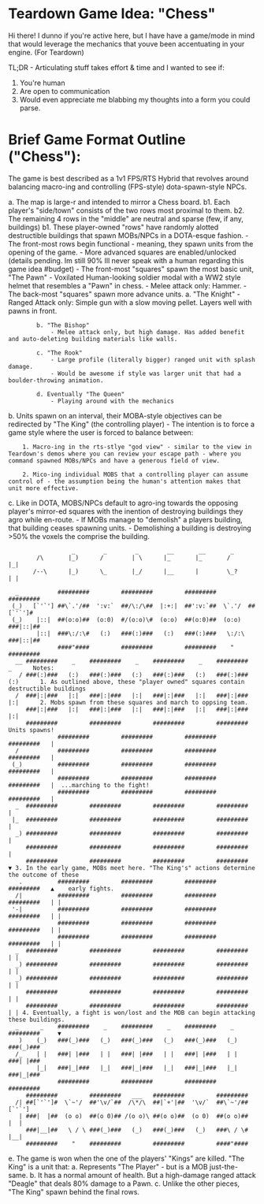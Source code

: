 # Teardown Game Idea: "Chess"

Hi there!  I dunno if you're active here, but I have have a game/mode in mind that would leverage the mechanics that youve been accentuating in your engine. (For Teardown)

TL;DR - Articulating stuff takes effort & time and I wanted to see if:

1. You're human
1. Are open to communication
1. Would even appreciate me blabbing my thoughts into a form you could parse.

# Brief Game Format Outline ("Chess"):

The game is best described as a 1v1 FPS/RTS Hybrid that revolves around balancing macro-ing and controlling (FPS-style) dota-spawn-style NPCs.

a. The map is large-r and intended to mirror a Chess board.
    b1. Each player's "side/town" consists of the two rows most proximal to them.
    b2. The remaining 4 rows in the "middle" are neutral and sparse (few, if any, buildings)
    b1. These player-owned "rows" have randomly alotted destructible buildings that spawn MOBs/NPCs in a DOTA-esque fashion.
        - The front-most rows begin functional - meaning, they spawn units from the opening of the game.
            - More advanced squares are enabled/unlocked (details pending. Im still 90% Ill never speak with a human regarding this game idea #budget)
        - The front-most "squares" spawn the most basic unit, "The Pawn"
            - Voxilated Human-looking soldier modal with a WW2 style helmet that resembles a "Pawn" in chess.
            - Melee attack only: Hammer.
        - The back-most "squares" spawn more advance units.
            a. "The Knight"
                - Ranged Attack only: Simple gun with a slow moving pellet. Layers well with pawns in front.

            b. "The Bishop"
                - Melee attack only, but high damage. Has added benefit and auto-deleting building materials like walls.

            c. "The Rook"
                - Large profile (literally bigger) ranged unit with splash damage.
                - Would be awesome if style was larger unit that had a boulder-throwing animation.

            d. Eventually "The Queen"
                - Playing around with the mechanics

b. Units spawn on an interval, their MOBA-style objectives can be redirected by "The King" (the controlling player)
    - The intention is to force a game style where the user is forced to balance between:

        1. Macro-ing in the rts-stlye "god view" - similar to the view in Teardown's demos where you can review your escape path - where you command spawned MOBs/NPCs and have a generous field of view.

        2. Mico-ing individual MOBS that a controlling player can assume control of - the assumption being the human's attention makes that unit more effective.

c. Like in DOTA, MOBS/NPCs default to agro-ing towards the opposing player's mirror-ed squares with the inention of destroying buildings they agro while en-route.
    - If MOBs manage to "demolish" a players building, that building ceases spawning units.
    -  Demolishing a building is destroying >50% the voxels the comprise the building.


```
                  _        _        _        __       __       _
        /\       |_)      /        | \      |_       |_       /        |_|
       /--\      |_)      \_       |_/      |__      |        \_?      | |

  _           #########         #########         #########         #########
 (_)   [`'`'] ##\`.'/##  ':v:`  ##/\:/\##  |:+:|  ##':v:`##  \`.'/  ##[`'`']#  
 (_)    |::|  ##(o:o)##  (o:0)  #/(o:o)\#  (o:o)  ##(o:0)##  (o:o)  ###|::|##
        |::|  ###\:/:\#   (:)   ###(:)###   (:)   ###(:)###   \:/:\ ###|::|##
              ####"####         #########         #########    "    #########
  __ #########    _    #########    _    #########    _    #########    _      Notes:
   / ###(:)###   (:)   ###(:)###   (:)   ###(:)###   (:)   ###(:)###   (:)      1. As outlined above, these "player owned" squares contain destructible buildings
  /  ###|:|###   |:|   ###|:|###   |:|   ###|:|###   |:|   ###|:|###   |:|      2. Mobs spawn from these squares and march to oppsing team.
     ###|:|###   |:|   ###|:|###   |:|   ###|:|###   |:|   ###|:|###   |:|      
     #########         #########         #########         #########              Units spawns!
              #########         #########         #########         #########   |
  /           #########         #########         #########         #########   |
 (_)          #########         #########         #########         #########   |
              #########         #########         #########         #########   |  ...marching to the fight!
              #########         #########         #########         #########   |
  _  #########         #########         #########         #########            |
 |_  #########         #########         #########         #########            |
  _) #########         #########         #########         #########            |
     #########         #########         #########         #########            |
     #########         #########         #########         #########            ▼ 3. In the early game, MOBs meet here. "The King's" actions determine the outcome of these
   .          #########         #########         #########         #########   ▲    early fights.
  /|          #########         #########         #########         #########   | |
 '-|          #########         #########         #########         #########   | |
              #########         #########         #########         #########   | |
              #########         #########         #########         #########   | |
  _  #########         #########         #########         #########            | |
  _) #########         #########         #########         #########            | |
  _) #########         #########         #########         #########            | |
     #########         #########         #########         #########            | |
     #########         #########         #########         #########            | | 4. Eventually, a fight is won/lost and the MOB can begin attacking these buildings.
  _      _    #########    _    #########    _    #########    _    #########     ▼
   )    (_)   ###(_)###   (_)   ###(_)###   (_)   ###(_)###   (_)   ###(_)###   
  /_    | |   ###| |###   | |   ###| |###   | |   ###| |###   | |   ###| |###   
        |_|   ###|_|###   |_|   ###|_|###   |_|   ###|_|###   |_|   ###|_|###   
              #########         #########         #########         #########   
     #########         #########   ___   #########         #########            
  /| ##[`'`']#  \`~'/  ##'\v/`##  /\*/\  ##|`+'|##  '\v/`  ##\`~'/##  [`'`']    
   | ###|  |##  (o o)  ##(o 0)## /(o o)\ ##(o o)##  (o 0)  ##(o o)##   |  |     
     ###|__|##   \ / \ ###(_)###   (_)   ###(_)###   (_)   ###\ / \#   |__|     
     #########    "    #########         #########         ####"####            
```

e. The game is won when the one of the players' "Kings" are killed.  "The King" is a unit that:
    a. Represents "The Player" - but is a MOB just-the-same.
    b. It has a normal amount of health. But a high-damage ranged attack "Deagle" that deals 80% damage to a Pawn.
    c. Unlike the other pieces, "The King" spawn behind the final rows.

